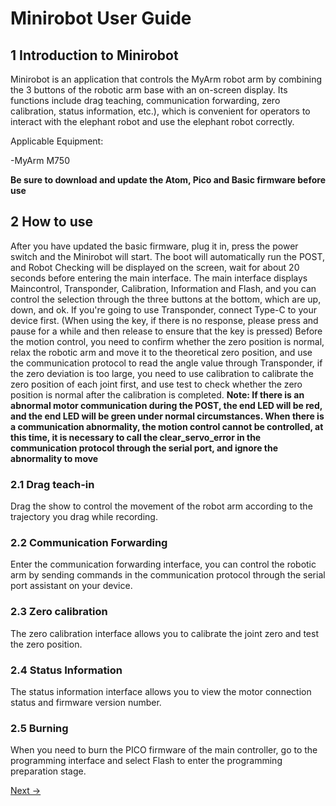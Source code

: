 # Minirobot User Guide

## 1 Introduction to Minirobot

Minirobot is an application that controls the MyArm robot arm by combining the 3 buttons of the robotic arm base with an on-screen display. Its functions include drag teaching, communication forwarding, zero calibration, status information, etc.), which is convenient for operators to interact with the elephant robot and use the elephant robot correctly.

Applicable Equipment:

-MyArm M750

**Be sure to download and update the Atom, Pico and Basic firmware before use**
## 2 How to use

After you have updated the basic firmware, plug it in, press the power switch and the Minirobot will start. The boot will automatically run the POST, and Robot Checking will be displayed on the screen, wait for about 20 seconds before entering the main interface. The main interface displays Maincontrol, Transponder, Calibration, Information and Flash, and you can control the selection through the three buttons at the bottom, which are up, down, and ok. If you're going to use Transponder, connect Type-C to your device first. (When using the key, if there is no response, please press and pause for a while and then release to ensure that the key is pressed) Before the motion control, you need to confirm whether the zero position is normal, relax the robotic arm and move it to the theoretical zero position, and use the communication protocol to read the angle value through Transponder, if the zero deviation is too large, you need to use calibration to calibrate the zero position of each joint first, and use test to check whether the zero position is normal after the calibration is completed.
**Note: If there is an abnormal motor communication during the POST, the end LED will be red, and the end LED will be green under normal circumstances. When there is a communication abnormality, the motion control cannot be controlled, at this time, it is necessary to call the clear_servo_error in the communication protocol through the serial port, and ignore the abnormality to move**
### 2.1 Drag teach-in

Drag the show to control the movement of the robot arm according to the trajectory you drag while recording.

### 2.2 Communication Forwarding

Enter the communication forwarding interface, you can control the robotic arm by sending commands in the communication protocol through the serial port assistant on your device.

### 2.3 Zero calibration

The zero calibration interface allows you to calibrate the joint zero and test the zero position.

### 2.4 Status Information
The status information interface allows you to view the motor connection status and firmware version number.

### 2.5 Burning

When you need to burn the PICO firmware of the main controller, go to the programming interface and select Flash to enter the programming preparation stage.

[Next →](./5.1.2-maincontrol.md) <br>